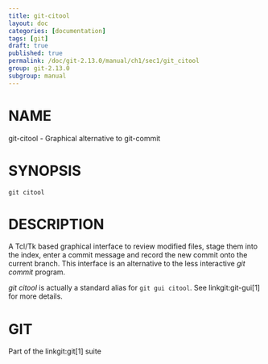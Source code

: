 ```yaml
---
title: git-citool
layout: doc
categories: [documentation]
tags: [git]
draft: true
published: true
permalink: /doc/git-2.13.0/manual/ch1/sec1/git_citool
group: git-2.13.0
subgroup: manual
---
```


NAME
====

git-citool - Graphical alternative to git-commit

SYNOPSIS
========

    git citool

DESCRIPTION
===========

A Tcl/Tk based graphical interface to review modified files, stage them into the index, enter a commit message and record the new commit onto the current branch. This interface is an alternative to the less interactive *git commit* program.

*git citool* is actually a standard alias for `git gui citool`. See linkgit:git-gui\[1\] for more details.

GIT
===

Part of the linkgit:git\[1\] suite
